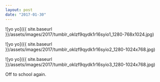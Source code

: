 ```yaml
---
layout: post
date: "2017-01-30"
---
```


![yo yo]({{ site.baseurl }}/assets/images/2017/tumblr_oklzf9qydk1r16syio1_1280-768x1024.jpg)

![yo yo]({{ site.baseurl }}/assets/images/2017/tumblr_oklzf9qydk1r16syio2_1280-1024x768.jpg)

![yo yo]({{ site.baseurl }}/assets/images/2017/tumblr_oklzf9qydk1r16syio3_1280-1024x768.jpg)

Off to school again.
